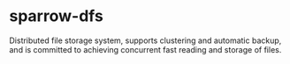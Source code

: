 # sparrow-dfs
Distributed file storage system, supports clustering and automatic backup, and is committed to achieving concurrent fast reading and storage of files.
